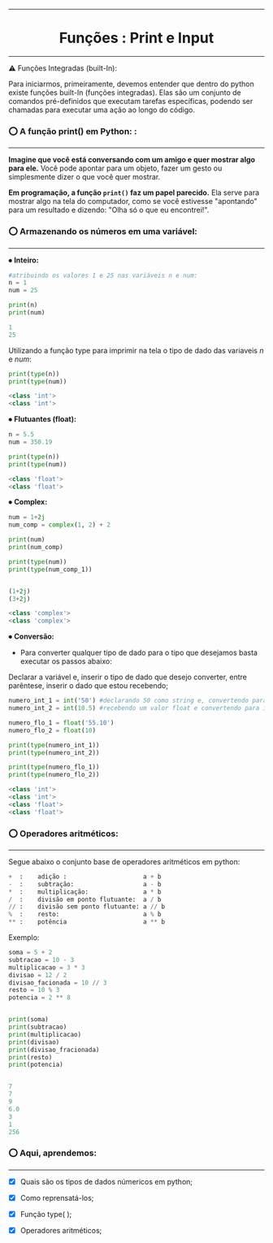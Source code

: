 ***
# <h1 align="center"> Funções : Print e Input </h1>
***
<font style="vertical-align: inherit;"><font style="vertical-align: inherit;">⚠</font></font> Funções Integradas (built-In):

Para iniciarmos, primeiramente, devemos entender que dentro do python existe funções built-In (funções integradas).
Elas são um conjunto de comandos pré-definidos que executam tarefas específicas, podendo ser chamadas para executar uma ação ao longo do código.

### <font style="vertical-align: inherit;"><font style="vertical-align: inherit;">⭕</font></font> A função print() em Python: :
***
**Imagine que você está conversando com um amigo e quer mostrar algo para ele.** Você pode apontar para um objeto, fazer um gesto ou simplesmente dizer o que você quer mostrar.

**Em programação, a função `print()` faz um papel parecido.** Ela serve para mostrar algo na tela do computador, como se você estivesse "apontando" para um resultado e dizendo: "Olha só o que eu encontrei!".
### <font style="vertical-align: inherit;"><font style="vertical-align: inherit;">⭕</font></font> Armazenando os números em uma variável:
***

<font style="vertical-align: inherit;"><font style="vertical-align: inherit;">⏺</font></font> **Inteiro:**

~~~~python
#atribuindo os valores 1 e 25 nas variáveis n e num:
n = 1
num = 25

print(n)
print(num)

1
25
~~~~

Utilizando a função type para imprimir na tela o tipo de dado das variaveis *n* e *num*:

~~~~python
print(type(n))
print(type(num))

<class 'int'>
<class 'int'>
~~~~

<font style="vertical-align: inherit;"><font style="vertical-align: inherit;">⏺</font></font> **Flutuantes (float):**

~~~~python
n = 5.5
num = 350.19

print(type(n))
print(type(num))

<class 'float'>
<class 'float'>
~~~~

<font style="vertical-align: inherit;"><font style="vertical-align: inherit;">⏺</font></font> **Complex:**

~~~~python
num = 1+2j
num_comp = complex(1, 2) + 2

print(num)
print(num_comp)

print(type(num))
print(type(num_comp_1))


(1+2j)
(3+2j)

<class 'complex'>
<class 'complex'>
~~~~

<font style="vertical-align: inherit;"><font style="vertical-align: inherit;">⏺</font></font> **Conversão:**

* Para converter qualquer tipo de dado para o tipo que desejamos basta executar os passos abaixo:

Declarar a variável e, inserir o tipo de dado que desejo converter, entre parêntese, inserir o dado que estou recebendo;
~~~~python
numero_int_1 = int('50') #declarando 50 como string e, convertendo para inteiro
numero_int_2 = int(10.5) #recebendo um valor float e convertendo para inteiro

numero_flo_1 = float('55.10')
numero_flo_2 = float(10)

print(type(numero_int_1))
print(type(numero_int_2))

print(type(numero_flo_1))
print(type(numero_flo_2))

<class 'int'>
<class 'int'>
<class 'float'>
<class 'float'>

~~~~

### <font style="vertical-align: inherit;"><font style="vertical-align: inherit;">⭕</font></font> Operadores aritméticos:
***

Segue abaixo o conjunto base de operadores aritméticos em python:

~~~~python
+  :    adição :                     a + b
-  :    subtração:                   a - b
*  :    multiplicação:               a * b
/  :    divisão em ponto flutuante:  a / b
// :    divisão sem ponto flutuante: a // b
%  :    resto:                       a % b
** :    potência                     a ** b
~~~~

Exemplo:

~~~~python
soma = 5 + 2
subtracao = 10 - 3
multiplicacao = 3 * 3
divisao = 12 / 2
divisao_facionada = 10 // 3
resto = 10 % 3
potencia = 2 ** 8


print(soma)
print(subtracao)
print(multiplicacao)
print(divisao)
print(divisao_fracionada)
print(resto)
print(potencia)


7
7
9
6.0
3
1
256

~~~~

### <font style="vertical-align: inherit;"><font style="vertical-align: inherit;">⭕</font></font> Aqui, aprendemos:
***

- [x] Quais são os tipos de dados númericos em python;
- [x] Como reprensatá-los;
- [x] Função type( );
- [x] Operadores aritméticos; 

